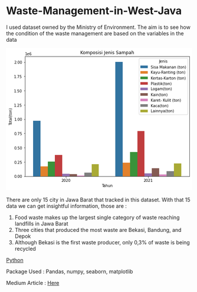 # Waste-Management-in-West-Java

I used dataset owned by the Ministry of Environment. The aim is to see how the condition of the waste management are based on the variables in the data

![image](https://github.com/dewikinasih/Waste-Management-in-West-Java/blob/0ac7ba63534cabf53860992794112b11134d9533/jenis.png)

There are only 15 city in Jawa Barat that tracked in this dataset. With that 15 data we can get insightful information, those are :
1. Food waste makes up the largest single category of waste reaching landfills in Jawa Barat
2. Three cities that produced the most waste are Bekasi, Bandung, and Depok
3. Although Bekasi is the first waste producer, only 0,3% of waste is being recycled

[Python](https://github.com/dewikinasih/Waste-Management-in-West-Java/blob/e47de94f4753447af4ac942630d83c934492e0f5/EDA_Sampah_Jabar.ipynb)

Package Used : Pandas, numpy, seaborn, matplotlib

Medium Article : [Here](https://dewikinasih.medium.com/menilik-kondisi-pengelolaan-sampah-di-jawa-barat-a830aef4a140)
